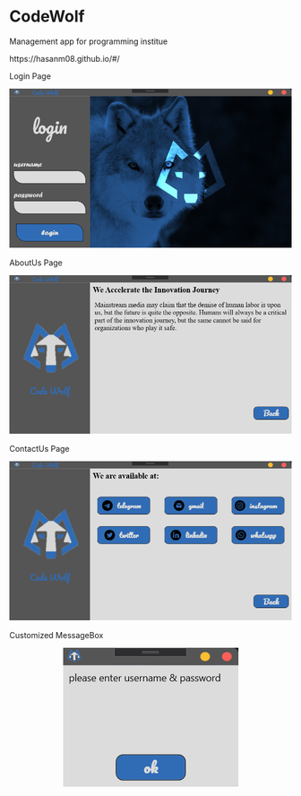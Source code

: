# CodeWolf
Management app for programming institue
<p></p>
https://hasanm08.github.io/#/
<p></p>
<p></p>

Login Page
<p align="center">
  <img  src="LoginPage.png">
</p>
<p></p>
AboutUs Page
<p align="center">
  <img  src="AboutUspage.png">
</p>
<p></p>
ContactUs Page
<p align="center">
  <img  src="ContactUspage.png">
</p><p></p>
Customized MessageBox
<p align="center">
  <img  src="messagBox.png">
</p>
